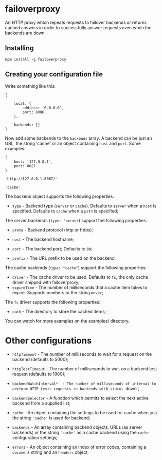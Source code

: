 # failoverproxy
An HTTP proxy which repeats requests to failover backends or returns cached answers in order to successfully answer requests even when the backends are down

## Installing
	npm install -g failoverproxy

## Creating your configuration file

Write something like this:

	{
	
	    local: {
	        address: '0.0.0.0',
	        port: 8086
	    },
		
	    backends: []
	}

Now add some backends to the `backends` array. A backend can be just an URL, the string 'cache' or an object containing `host` and `port`. Some examples:

	{
	    host: '127.0.0.1',
	    port: 8087
	}

	'http://127.0.0.1:8087/'

	'cache'


The backend object supports the following properties:

* `type`   - Backend type (`server` or `cache`). Defaults to `server` when a `host` is specified. Defaults to `cache` when a `path` is specified;

The server backends (`type: "server`) support the following properties:

* `proto`  - Backend protocol (http or https);

* `host`   - The backend hostname;

* `port`   - The backend port; Defaults to `80`;

* `prefix` - The URL prefix to be used on the backend;

The cache backends (`type: "cache"`) support the following properties:

* `driver` - The cache driver to be used. Defaults to `fs`, the only cache driver shipped with failoverproxy;
* `expireTime`  - The number of milliseconds that a cache item takes to expire. Supports numbers or the string `never`;

The `fs` driver supports the following properties:

* `path`   - The directory to store the cached items;

You can watch for more examples on the examples/ directory.


# Other configurations

* `httpTimeout` - The number of milliseconds to wait for a request on the backend (defaults to 5000);

* `httpTestTimeout` - The number of milliseconds to wait on a backend test request (defaults to 1000);

* `backendWatchInterval*  - The number of milliseconds of interval to perform HTTP tests requests to backends with status `down`;

* `backendSelector` - A function which permits to select the next active backend from a supplied list;

* `cache` - An object containing the settings to be used for cache when just the string `'cache'` is used for backend;

* `backends` - An array containing backend objects, URLs (as server backends) or the string `'cache'` as a cache backend using the `cache` configuration settings;

* `errors` - An object containing an index of error codes, containing a `document` string and an `headers` object;


